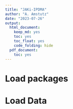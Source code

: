 ```yaml
---
title: "JAKi-IPDMA"
author: "A. Amstutz"
date: "2023-07-26"
output:
  html_document:
    keep_md: yes
    toc: yes
    toc_float: yes
    code_folding: hide
  pdf_document:
    toc: yes
---
```


# Load packages


# Load Data



